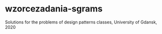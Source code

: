 # wzorcezadania-sgrams
Solutions for the problems of design patterns classes,
University of Gdansk, 2020

